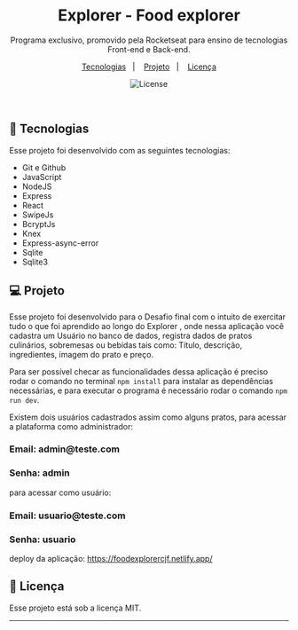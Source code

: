 <h1 align="center"> Explorer - Food explorer</h1>

<p align="center">
Programa exclusivo, promovido pela Rocketseat para ensino de tecnologias Front-end e Back-end.
</p>

<p align="center">
  <a href="#-tecnologias">Tecnologias</a>&nbsp;&nbsp;&nbsp;|&nbsp;&nbsp;&nbsp;
  <a href="#-projeto">Projeto</a>&nbsp;&nbsp;&nbsp;|&nbsp;&nbsp;&nbsp;
  <a href="#memo-licença">Licença</a>
</p>

<p align="center">
  <img alt="License" src="https://img.shields.io/static/v1?label=license&message=MIT&color=49AA26&labelColor=000000">
</p>

<br>


## 🚀 Tecnologias

Esse projeto foi desenvolvido com as seguintes tecnologias:

- Git e Github
- JavaScript
- NodeJS
- Express
- React
- SwipeJs
- BcryptJs
- Knex
- Express-async-error
- Sqlite
- Sqlite3


## 💻 Projeto

Esse projeto foi desenvolvido para o Desafio final com o intuito de exercitar tudo o que foi aprendido ao longo do Explorer , onde nessa aplicação você cadastra um Usuário no banco de dados, registra dados de pratos culinários, sobremesas ou bebidas tais como: Título, descrição, ingredientes, imagem do prato e preço.

Para ser possível checar as funcionalidades dessa aplicação é preciso rodar o comando no terminal `npm install` para instalar as dependências necessárias, e para executar o programa é necessário rodar o comando `npm run dev`.

Existem dois usuários cadastrados assim como alguns pratos, para acessar a plataforma como administrador: 

<h3>
Email: admin@teste.com
</h3>
<h3>
Senha: admin
</h3>

para acessar como usuário: 
<h3>
Email: usuario@teste.com
</h3>
<h3>
Senha: usuario
</h3>

deploy da aplicação: https://foodexplorercjf.netlify.app/

## :memo: Licença

Esse projeto está sob a licença MIT.

---
